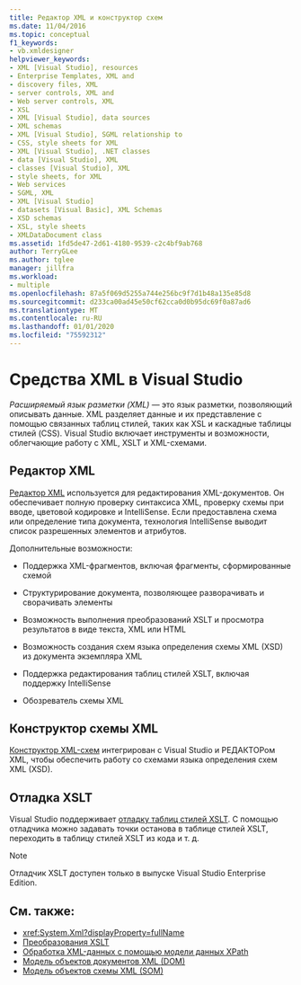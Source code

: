 ```yaml
---
title: Редактор XML и конструктор схем
ms.date: 11/04/2016
ms.topic: conceptual
f1_keywords:
- vb.xmldesigner
helpviewer_keywords:
- XML [Visual Studio], resources
- Enterprise Templates, XML and
- discovery files, XML
- server controls, XML and
- Web server controls, XML
- XSL
- XML [Visual Studio], data sources
- XML schemas
- XML [Visual Studio], SGML relationship to
- CSS, style sheets for XML
- XML [Visual Studio], .NET classes
- data [Visual Studio], XML
- classes [Visual Studio], XML
- style sheets, for XML
- Web services
- SGML, XML
- XML [Visual Studio]
- datasets [Visual Basic], XML Schemas
- XSD schemas
- XSL, style sheets
- XMLDataDocument class
ms.assetid: 1fd5de47-2d61-4180-9539-c2c4bf9ab768
author: TerryGLee
ms.author: tglee
manager: jillfra
ms.workload:
- multiple
ms.openlocfilehash: 87a5f069d5255a744e256bc9f7d1b48a135e85d8
ms.sourcegitcommit: d233ca00ad45e50cf62cca0d0b95dc69f0a87ad6
ms.translationtype: MT
ms.contentlocale: ru-RU
ms.lasthandoff: 01/01/2020
ms.locfileid: "75592312"
---
```

# <a name="xml-tools-in-visual-studio"></a>Средства XML в Visual Studio

*Расширяемый язык разметки (XML)* — это язык разметки, позволяющий описывать данные. XML разделяет данные и их представление с помощью связанных таблиц стилей, таких как XSL и каскадные таблицы стилей (CSS). Visual Studio включает инструменты и возможности, облегчающие работу с XML, XSLT и XML-схемами.

## <a name="xml-editor"></a>Редактор XML

[Редактор XML](xml-editor.md) используется для редактирования XML-документов. Он обеспечивает полную проверку синтаксиса XML, проверку схемы при вводе, цветовой кодировке и IntelliSense. Если предоставлена схема или определение типа документа, технология IntelliSense выводит список разрешенных элементов и атрибутов.

Дополнительные возможности:

- Поддержка XML-фрагментов, включая фрагменты, сформированные схемой

- Структурирование документа, позволяющее разворачивать и сворачивать элементы

- Возможность выполнения преобразований XSLT и просмотра результатов в виде текста, XML или HTML

- Возможность создания схем языка определения схемы XML (XSD) из документа экземпляра XML

- Поддержка редактирования таблиц стилей XSLT, включая поддержку IntelliSense

- Обозреватель схемы XML

## <a name="xml-schema-designer"></a>Конструктор схемы XML

[Конструктор XML-схем](xml-schema-designer.md) интегрирован с Visual Studio и РЕДАКТОРом XML, чтобы обеспечить работу со схемами языка определения схем XML (XSD).

## <a name="xslt-debugging"></a>Отладка XSLT

Visual Studio поддерживает [отладку таблиц стилей XSLT](../xml-tools/debugging-xslt.md). С помощью отладчика можно задавать точки останова в таблице стилей XSLT, переходить в таблицу стилей XSLT из кода и т. д.

> [!NOTE]
> Отладчик XSLT доступен только в выпуске Visual Studio Enterprise Edition.

## <a name="see-also"></a>См. также:

- <xref:System.Xml?displayProperty=fullName>
- [Преобразования XSLT](/dotnet/standard/data/xml/xslt-transformations)
- [Обработка XML-данных с помощью модели данных XPath](/dotnet/standard/data/xml/process-xml-data-using-the-xpath-data-model)
- [Модель объектов документов XML (DOM)](/dotnet/standard/data/xml/xml-document-object-model-dom)
- [Модель объектов схемы XML (SOM)](/dotnet/standard/data/xml/xml-schema-object-model-som)
